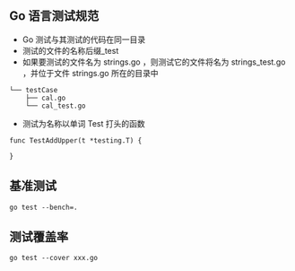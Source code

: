 ## Go 语言测试规范

- Go 测试与其测试的代码在同一目录
- 测试的文件的名称后缀_test
- 如果要测试的文件名为 strings.go ，则测试它的文件将名为 strings_test.go ，并位于文件 strings.go 所在的目录中

```
└── testCase
    ├── cal.go
    └── cal_test.go
```

-  测试为名称以单词 Test 打头的函数

```shell
func TestAddUpper(t *testing.T) {
  
}
```

## 基准测试

```shell
go test --bench=.
```

## 测试覆盖率

```shell
go test --cover xxx.go
```